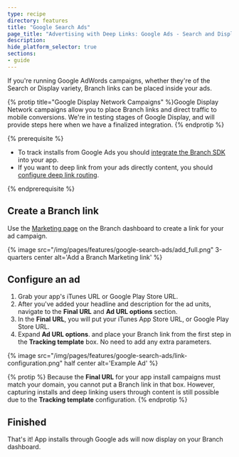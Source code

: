 ```yaml
---
type: recipe
directory: features
title: "Google Search Ads"
page_title: "Advertising with Deep Links: Google Ads - Search and Display"
description: 
hide_platform_selector: true
sections:
- guide
---
```


If you're running Google AdWords campaigns, whether they're of the Search or Display variety, Branch links can be placed inside your ads.

{% protip title="Google Display Network Campaigns" %}Google Display Network campaigns allow you to place Branch links and direct traffic to mobile conversions. We're in testing stages of Google Display, and will provide steps here when we have a finalized integration.
{% endprotip %}

{% prerequisite %}

- To track installs from Google Ads you should [integrate the Branch SDK]({{base.url}}/getting-started/sdk-integration-guide) into your app.
- If you want to deep link from your ads directly content, you should [configure deep link routing]({{base.url}}/getting-started/deep-link-routing).

{% endprerequisite %}

## Create a Branch link

Use the [Marketing page](https://dashboard.branch.io/#/marketing) on the Branch dashboard to create a link for your ad campaign.

{% image src="/img/pages/features/google-search-ads/add_full.png" 3-quarters center alt='Add a Branch Marketing link' %}

## Configure an ad

1. Grab your app's iTunes URL or Google Play Store URL.
1. After you've added your headline and description for the ad units, navigate to the **Final URL** and **Ad URL options** section.
1. In the **Final URL**, you will put your iTunes App Store URL, or Google Play Store URL.
1. Expand **Ad URL options**. and place your Branch link from the first step in the **Tracking template** box. No need to add any extra parameters.

{% image src="/img/pages/features/google-search-ads/link-configuration.png" half center alt='Example Ad' %}


{% protip %}
Because the **Final URL** for your app install campaigns must match your domain, you cannot put a Branch link in that box. However, capturing installs and deep linking users through content is still possible due to the **Tracking template** configuration.
{% endprotip %}

## Finished

That's it! App installs through Google ads will now display on your Branch dashboard.
